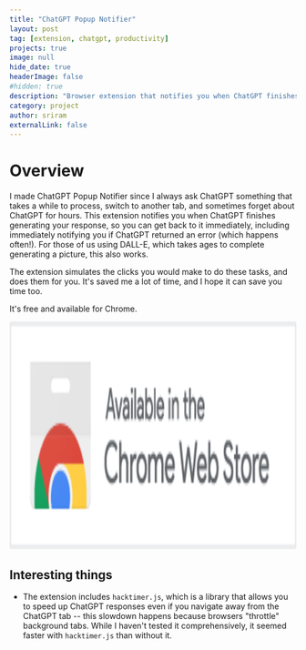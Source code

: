 ```yaml
---
title: "ChatGPT Popup Notifier"
layout: post
tag: [extension, chatgpt, productivity]
projects: true
image: null
hide_date: true 
headerImage: false
#hidden: true 
description: "Browser extension that notifies you when ChatGPT finishes generating your response (and more)."
category: project
author: sriram
externalLink: false
---
```




# Overview

I made ChatGPT Popup Notifier since I always ask ChatGPT something that takes a while to process, switch to another tab, and sometimes forget about ChatGPT for hours. This extension notifies you when ChatGPT finishes generating your response, so you can get back to it immediately, including immediately notifying you if ChatGPT returned an error (which happens often!). For those of us using DALL-E, which takes ages to complete generating a picture, this also works.  

The extension simulates the clicks you would make to do these tasks, and does them for you. It's saved me a lot of time, and I hope it can save you time too.

It's free and available for Chrome.

<div class="d-flex flex-column flex-lg-row align-items-center">
    <a href="https://chromewebstore.google.com/detail/chatgpt-popup-notifier/ljhchoofdnmgnjgpclaofcedbfmbcmgp" target="_blank"><img class="app-badge" style="height: 10vh" src="/assets/images/chrome_store.png" alt="TurboAnimator on the Chrome Web Store" /></a>
</div>


## Interesting things

- The extension includes `hacktimer.js`, which is a library that allows you to speed up ChatGPT responses even if you navigate away from the ChatGPT tab -- this slowdown happens because browsers "throttle" background tabs. While I haven't tested it comprehensively, it seemed faster with `hacktimer.js` than without it.